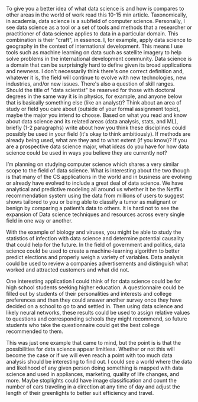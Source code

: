 To give you a better idea of what data science is and how is compares to other areas in the world of work read this 10-15 min article. Taxonomically, in academia, data science is a subfield of computer science. Personally, I see data science as a tool or a set of tools and methods that a researcher or practitioner of data science applies to data in a particular domain.  This combination is their "craft", in essence. I, for example, apply data science to geography in the context of international development. This means I use tools such as machine learning on data such as satellite imagery to help solve problems in the international development community. Data science is a domain that can be surprisingly hard to define given its broad applications and newness. I don't necessarily think there's one correct definition and, whatever it is, the field will continue to evolve with new technologies, new industries, and/or new issues. There's also a question of skill ranges. Should the title of "data scientist" be reserved for those with doctoral degrees in the same way it is in physics, for example, and anyone below that is basically something else (like an analyst)?
Think about an area of study or field you care about (outside of your formal assignment topic), maybe the major you intend to choose. Based on what you read and know about data science and its related areas (data analysis, stats, and ML), briefly (1-2 paragraphs) write about how you think these disciplines could possibly be used in your field (it's okay to think ambitiously). If methods are already being used, what are they and to what extent (if you know)? If you are a prospective data science major, what ideas do you have for how data science could be used in ways you believe they are currently not?

I’m planning on studying computer science which shares a very similar scope to the field of data science. What is interesting about the two though is that many of the CS applications in the world and in business are evolving or already have evolved to include a great deal of data science. We have analytical and predictive modeling all around us whether it be the Netflix recommendation system using the data from millions of users to suggest shows tailored to you or being able to classify a tumor as malignant or benign by comparing a patient’s data to others. It is hard not to see the expansion of Data science techniques and resources across every single field in one way or another. 

With the example of biology and viruses, you might be able to study the statistics of infection with data science and determine potential causality that could help for the future. In the field of government and politics, data science could be used to create a machine-learning algorithm to better predict elections and properly weigh a variety of variables. Data analysis could be used to review a companies advertisements and distinguish what worked and attracted customers and what did not. 

One interesting application I could think of for data science could be for high school students seeking higher education. A questionnaire could be filled out by students of their personalities and interests and college preferences and then they could answer another survey once they have decided on a school to go to and settled in. Then using data science and likely neural networks, these results could be used to assign relative values to questions and corresponding schools they might recommend, so future students who take the questionnaire could get the best college recommended to them.

This was just one example that came to mind, but the point is is that the possibilities for data science appear limitless. Whether or not this will become the case or if we will even reach a point with too much data analysis should be interesting to find out. I could see a world where the data and likelihood of any given person doing something is mapped with data science and used in appliances, marketing, quality of life changes, and more. Maybe stoplights could have image classification and count the number of cars traveling in a direction at any time of day and adjust the length of their greenlights to better suit efficiency and travel. 
